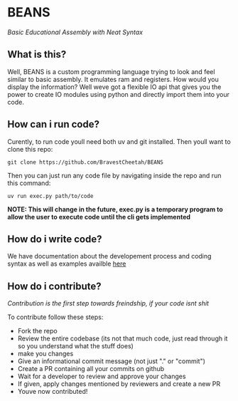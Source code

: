 # BEANS
*Basic Educational Assembly with Neat Syntax*

## What is this?
Well, BEANS is a custom programming language trying to look and feel similar to basic assembly. It emulates ram and registers. How would you display the information? Well weve got a flexible IO api that gives you the power to create IO modules using python and directly import them into your code.

## How can i run code?
Curently, to run code youll need both uv and git installed. Then youll want to clone this repo:

`git clone https://github.com/BravestCheetah/BEANS`

Then you can just run any code file by navigating inside the repo and run this command:

`uv run exec.py path/to/code`

**NOTE: This will change in the future, exec.py is a temporary program to allow the user to execute code until the cli gets implemented**

## How do i write code?

We have documentation about the developement process and coding syntax as well as examples availble [here](https://github.com/BravestCheetah/BEANS/tree/main/docs/development.md)

## How do i contribute?
*Contribution is the first step towards freindship, if your code isnt shit*

To contribute follow these steps:

* Fork the repo
* Review the entire codebase (its not that much code, just read through it so you understand what the stuff does)
* make you changes
* Give an informational commit message (not just "." or "commit")
* Create a PR containing all your commits on github
* Wait for a developer to review and approve your changes
* If given, apply changes mentioned by reviewers and create a new PR
* Youve now contributed!